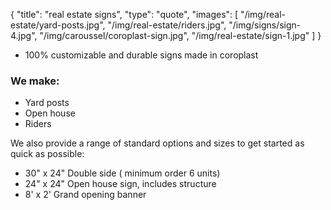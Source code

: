 {
  "title": "real estate signs",
  "type": "quote",
  "images": [ 
    "/img/real-estate/yard-posts.jpg",
    "/img/real-estate/riders.jpg",
    "/img/signs/sign-4.jpg",
    "/img/caroussel/coroplast-sign.jpg",
    "/img/real-estate/sign-1.jpg"
  ]
}

* 100% customizable and durable signs made in coroplast
### We make:
* Yard posts
* Open house
* Riders

We also provide a range of standard options and sizes to get started as quick as possible:

* 30" x 24" Double side ( minimum order 6 units)
* 24"  x 24" Open house sign, includes structure
* 8' x 2' Grand opening banner

